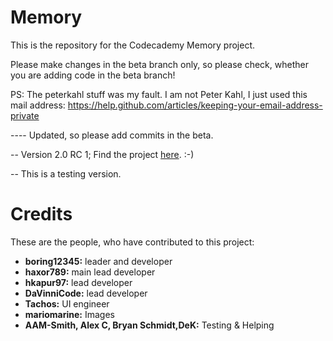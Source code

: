 Memory
======

This is the repository for the Codecademy Memory project.

Please make changes in the beta branch only, so please check, whether you are adding code in the beta branch!

PS: The peterkahl stuff was my fault. I am not Peter Kahl, I just used this mail address:
https://help.github.com/articles/keeping-your-email-address-private

---- Updated, so please add commits in the beta.


-- Version 2.0 RC 1; Find the project [here](http://boring12345.github.com/Memory/). :-)

-- This is a testing version.


Credits
=======

These are the people, who have contributed to this project:

- **boring12345:** leader and developer
- **haxor789:** main lead developer
- **hkapur97:** lead developer
- **DaVinniCode:** lead developer
- **Tachos:** UI engineer
- **mariomarine:** Images
- **AAM-Smith, Alex C, Bryan Schmidt,DeK:** Testing & Helping
